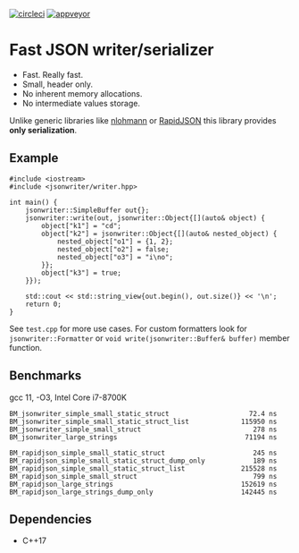 [![circleci](https://circleci.com/gh/dsiroky/jsonwriter/tree/main.svg?style=shield)](https://circleci.com/gh/dsiroky/jsonwriter/?branch=main)
[![appveyor](https://ci.appveyor.com/api/projects/status/60y6xtuwiswnawqv/branch/main?svg=true)](https://ci.appveyor.com/project/dsiroky/jsonwriter/branch/main)

# Fast JSON writer/serializer

* Fast. Really fast.
* Small, header only.
* No inherent memory allocations.
* No intermediate values storage.

Unlike generic libraries like [nlohmann](https://github.com/nlohmann/json) or
[RapidJSON](https://rapidjson.org/) this library provides **only
serialization**.

## Example

```
#include <iostream>
#include <jsonwriter/writer.hpp>

int main() {
    jsonwriter::SimpleBuffer out{};
    jsonwriter::write(out, jsonwriter::Object{[](auto& object) {
        object["k1"] = "cd";
        object["k2"] = jsonwriter::Object{[](auto& nested_object) {
            nested_object["o1"] = {1, 2};
            nested_object["o2"] = false;
            nested_object["o3"] = "i\no";
        }};
        object["k3"] = true;
    }});

    std::cout << std::string_view{out.begin(), out.size()} << '\n';
    return 0;
}
```

See `test.cpp` for more use cases. For custom formatters look for `jsonwriter::Formatter` or `void write(jsonwriter::Buffer& buffer)` member function.

## Benchmarks

gcc 11, -O3, Intel Core i7-8700K

```
BM_jsonwriter_simple_small_static_struct                    72.4 ns
BM_jsonwriter_simple_small_static_struct_list             115950 ns
BM_jsonwriter_simple_small_struct                            278 ns
BM_jsonwriter_large_strings                                71194 ns

BM_rapidjson_simple_small_static_struct                      245 ns
BM_rapidjson_simple_small_static_struct_dump_only            189 ns
BM_rapidjson_simple_small_static_struct_list              215528 ns
BM_rapidjson_simple_small_struct                             799 ns
BM_rapidjson_large_strings                                152619 ns
BM_rapidjson_large_strings_dump_only                      142445 ns
```

## Dependencies

* C++17
